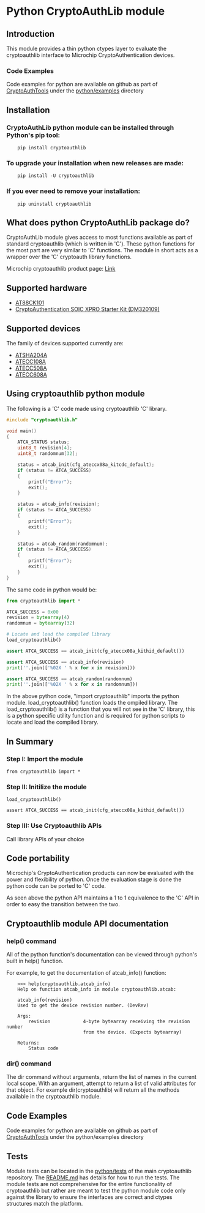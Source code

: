 # Python CryptoAuthLib module

## Introduction
This module provides a thin python ctypes layer to evaluate the cryptoauthlib
interface to Microchip CryptoAuthentication devices.

### Code Examples
Code examples for python are available on github as part of
[CryptoAuthTools](https://github.com/MicrochipTech/cryptoauthtools)
under the [python/examples](https://github.com/MicrochipTech/cryptoauthtools/tree/master/python/examples)
directory


## Installation
### CryptoAuthLib python module can be installed through Python's pip tool:
```
    pip install cryptoauthlib
```

### To upgrade your installation when new releases are made:
```
    pip install -U cryptoauthlib
```
 
### If you ever need to remove your installation:
```
    pip uninstall cryptoauthlib
```

## What does python CryptoAuthLib package do?
CryptoAuthLib module gives access to most functions available as part of standard cryptoauthlib
(which is written in 'C'). These python functions for the most part are very similar to 'C'
functions. The module in short acts as a wrapper over the 'C' cryptoauth library functions.

Microchip cryptoauthlib product page: 
[Link]( http://www.microchip.com/SWLibraryWeb/product.aspx?product=CryptoAuthLib)

## Supported hardware
- [AT88CK101](http://www.microchip.com/DevelopmentTools/ProductDetails/AT88CK101SK-MAH-XPRO)
- [CryptoAuthentication SOIC XPRO Starter Kit (DM320109)](https://www.microchip.com/developmenttools/ProductDetails/DM320109)

## Supported devices
The family of devices supported currently are:

- [ATSHA204A](http://www.microchip.com/ATSHA204A)
- [ATECC108A](http://www.microchip.com/ATECC108A)
- [ATECC508A](http://www.microchip.com/ATECC508A)
- [ATECC608A](http://www.microchip.com/ATECC608A)


## Using cryptoauthlib python module
The following is a 'C' code made using cryptoauthlib 'C' library.

```C
#include "cryptoauthlib.h"

void main()
{
    ATCA_STATUS status;
    uint8_t revision[4];
    uint8_t randomnum[32];

    status = atcab_init(cfg_ateccx08a_kitcdc_default);
    if (status != ATCA_SUCCESS)
    {
        printf("Error");
        exit();
    }

    status = atcab_info(revision);
    if (status != ATCA_SUCCESS)
    {
        printf("Error");
        exit();
    }

    status = atcab_random(randomnum);
    if (status != ATCA_SUCCESS)
    {
        printf("Error");
        exit();
    }
}
```
    
The same code in python would be:

```python
from cryptoauthlib import *

ATCA_SUCCESS = 0x00
revision = bytearray(4)
randomnum = bytearray(32)

# Locate and load the compiled library
load_cryptoauthlib()

assert ATCA_SUCCESS == atcab_init(cfg_ateccx08a_kithid_default())

assert ATCA_SUCCESS == atcab_info(revision)
print(''.join(['%02X ' % x for x in revision]))

assert ATCA_SUCCESS == atcab_random(randomnum)
print(''.join(['%02X ' % x for x in randomnum]))
```

In the above python code, "import cryptoauthlib" imports the python module. load_cryptoauthlib()
function loads the ompiled library. The load_cryptoauthlib() is a function that you will not
see in the 'C' library, this is a python specific utility function and is required for python
scripts to locate and load the compiled library.


## In Summary

### Step I: Import the module
```
from cryptoauthlib import *
```

### Step II: Initilize the module
```
load_cryptoauthlib()

assert ATCA_SUCCESS == atcab_init(cfg_ateccx08a_kithid_default())
```

### Step III: Use Cryptoauthlib APIs
Call library APIs of your choice


## Code portability

Microchip's CryptoAuthentication products can now be evaluated with the power and flexibility of
python. Once the evaluation stage is done the python code can be ported to 'C' code.

As seen above the python API maintains a 1 to 1 equivalence to the 'C' API in order to easy the
transition between the two.


## Cryptoauthlib module API documentation

### help() command

All of the python function's documentation can be viewed through python's built in help() function.

For example, to get the documentation of atcab_info() function:

```
    >>> help(cryptoauthlib.atcab_info)
    Help on function atcab_info in module cryptoauthlib.atcab:

    atcab_info(revision)
    Used to get the device revision number. (DevRev)

    Args:
        revision            4-byte bytearray receiving the revision number
                            from the device. (Expects bytearray)

    Returns:
        Status code
```

### dir() command

The dir command without arguments, return the list of names in the current local scope. With an
argument, attempt to return a list of valid attributes for that object. For example
dir(cryptoauthlib) will return all the methods available in the cryptoauthlib module.

## Code Examples
Code examples for python are available on github as part of 
[CryptoAuthTools](https://github.com/MicrochipTech/cryptoauthtools/tree/master/python/examples) under the
python/examples directory

## Tests
Module tests can be located in the [python/tests](https://github.com/MicrochipTech/cryptoauthlib/tree/master/python/tests)
of the main cryptoauthlib repository. The [README.md](https://github.com/MicrochipTech/cryptoauthlib/tree/master/python/tests/README.md)
has details for how to run the tests. The module tests are not comprehensive for the entire functionality
of cryptoauthlib but rather are meant to test the python module code only against the library to ensure
the interfaces are correct and ctypes structures match the platform.

